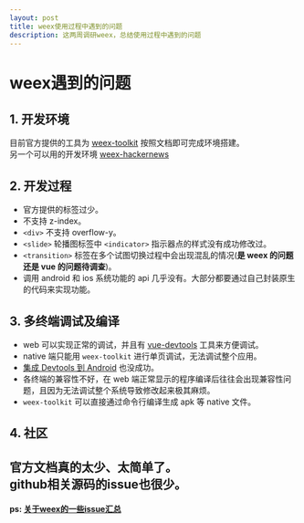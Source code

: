 ```yaml
---
layout: post
title: weex使用过程中遇到的问题
description: 这两周调研weex，总结使用过程中遇到的问题
---
```

# weex遇到的问题
## 1. 开发环境
目前官方提供的工具为 [weex-toolkit](https://github.com/weexteam/weex-toolkit) 按照文档即可完成环境搭建。     
另一个可以用的开发环境 [weex-hackernews](https://github.com/weexteam/weex-hackernews)
## 2. 开发过程
- 官方提供的标签过少。
- 不支持 z-index。
- ``` <div> ``` 不支持 overflow-y。
- `<slide>` 轮播图标签中 `<indicator>` 指示器点的样式没有成功修改过。
- `<transition>` 标签在多个试图切换过程中会出现混乱的情况(**是 weex 的问题还是 vue 的问题待调查**)。
- 调用 android 和 ios 系统功能的 api 几乎没有。大部分都要通过自己封装原生的代码来实现功能。
## 3. 多终端调试及编译
- web 可以实现正常的调试，并且有 [vue-devtools](https://github.com/vuejs/vue-devtools) 工具来方便调试。
- native 端只能用 `weex-toolkit` 进行单页调试，无法调试整个应用。
- [集成 Devtools 到 Android](https://weex.incubator.apache.org/cn/references/advanced/integrate-devtool-to-android.html) 也没成功。
- 各终端的兼容性不好，在 web 端正常显示的程序编译后往往会出现兼容性问题，且因为无法调试整个系统导致修改起来极其麻烦。
- `weex-toolkit` 可以直接通过命令行编译生成 apk 等 native 文件。
## 4. 社区
官方文档真的太少、太简单了。  
github相关源码的issue也很少。
---
#### ps: [关于weex的一些issue汇总](https://github.com/alibaba/weex/issues/1494)
